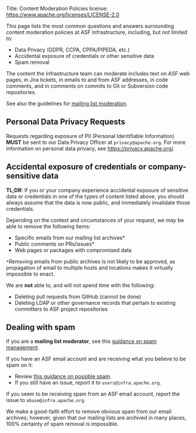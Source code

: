 Title: Content Moderation Policies
license: https://www.apache.org/licenses/LICENSE-2.0

This page lists the most common questions and answers surrounding content moderation 
policies at ASF Infrastructure, including, but not limited to:

- Data Privacy (GDPR, CCPA, CPPA/PIPEDA, etc.)
- Accidental exposure of credentials or other sensitive data
- Spam removal

The content the Infrastructure team can moderate includes text on ASF web pages, in Jira tickets, in emails to and from ASF addresses, in code comments, and in comments on commits to Git or Subversion code repositories.

See also the guidelines for <a href="https://infra.apache.org/mailing-list-moderation" target="_blank">mailing list moderation</a>.

## Personal Data Privacy Requests
Requests regarding exposure of PII (Personal Identifiable Information) **MUST** be sent to our 
Data Privacy Officer at `privacy@apache.org`. For more information on personal data privacy, 
see https://privacy.apache.org/.

## Accidental exposure of credentials or company-sensitive data

**TL;DR:** If you or your company experience accidental exposure of sensitive data or credentials in one of the types of content listed above, 
you should always assume that the data is now public, and immediately invalidate those credentials.

Depending on the context and circumstances of your request, we _may_ be able to remove the 
following items:

- Specific emails from our mailing list archives*
- Public comments on PRs/issues*
- Web pages or packages with compromised data

`*`Removing emails from public archives is not likely to be approved, as propagation of email to multiple hosts and locations makes it 
   virtually impossible to enact.

We are **not** able to, and will not spend time with the following:

- Deleting pull requests from GitHub (cannot be done)
- Deleting LDAP or other governance records that pertain to existing committers to ASF project repositories

## Dealing with spam

If you are a **mailing list moderator**, see this <a href="https://infra.apache.org/mailing-list-moderation#spam">guidance on spam management</a>.

If you have an ASF email account and are receiving what you believe to be spam on it:

  - Review <a href="https://infra.apache.org/spam-reporting.html" target="_blank">this guidance on possible spam</a>. 
  - If you still have an issue, report it to `users@infra.apache.org`.

If you seem to be receiving spam from an ASF email account, report the issue to `abuse@infra.apache.org`.

We make a good-faith effort to remove obvious spam from our email archives; however, given that our mailing lists are archived in many places, 100% certainty of spam removal is impossible.
